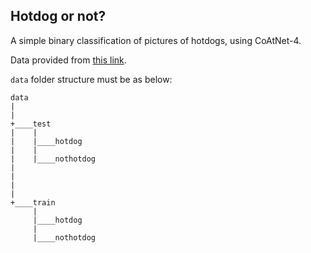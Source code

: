 ## Hotdog or not?

A simple binary classification of pictures of hotdogs, using CoAtNet-4.

Data provided from [this link](https://www.kaggle.com/datasets/thedatasith/hotdog-nothotdog "Hotdog | Not Hotdog").

`data` folder structure must be as below:

```
data
|
|
+____test
|    |
|    |____hotdog
|    |
|    |____nothotdog
|
|
|
|
+____train
     |
     |____hotdog
     |
     |____nothotdog
```